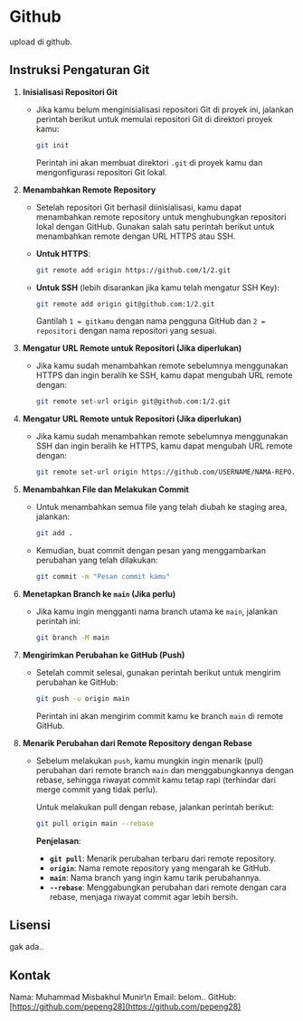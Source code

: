 # Github

upload di github.

## Instruksi Pengaturan Git

1. **Inisialisasi Repositori Git**
   - Jika kamu belum menginisialisasi repositori Git di proyek ini, jalankan perintah berikut untuk memulai repositori Git di direktori proyek kamu:

     ```bash
     git init
     ```

     Perintah ini akan membuat direktori `.git` di proyek kamu dan mengonfigurasi repositori Git lokal.

2. **Menambahkan Remote Repository**
   - Setelah repositori Git berhasil diinisialisasi, kamu dapat menambahkan remote repository untuk menghubungkan repositori lokal dengan GitHub. Gunakan salah satu perintah berikut untuk menambahkan remote dengan URL HTTPS atau SSH.
   
   - **Untuk HTTPS**:

     ```bash
     git remote add origin https://github.com/1/2.git
     ```

   - **Untuk SSH** (lebih disarankan jika kamu telah mengatur SSH Key):

     ```bash
     git remote add origin git@github.com:1/2.git
     ```

     Gantilah `1 = gitkamu` dengan nama pengguna GitHub dan `2 = repositori` dengan nama repositori yang sesuai.

3. **Mengatur URL Remote untuk Repositori (Jika diperlukan)**
   - Jika kamu sudah menambahkan remote sebelumnya menggunakan HTTPS dan ingin beralih ke SSH, kamu dapat mengubah URL remote dengan:

     ```bash
     git remote set-url origin git@github.com:1/2.git
     ```
3. **Mengatur URL Remote untuk Repositori (Jika diperlukan)**
   - Jika kamu sudah menambahkan remote sebelumnya menggunakan SSH dan ingin beralih ke HTTPS, kamu dapat mengubah URL remote dengan:

     ```bash
     git remote set-url origin https://github.com/USERNAME/NAMA-REPO.git
     ```
     

4. **Menambahkan File dan Melakukan Commit**
   - Untuk menambahkan semua file yang telah diubah ke staging area, jalankan:

     ```bash
     git add .
     ```

   - Kemudian, buat commit dengan pesan yang menggambarkan perubahan yang telah dilakukan:

     ```bash
     git commit -m "Pesan commit kamu"
     ```

5. **Menetapkan Branch ke `main` (Jika perlu)**
   - Jika kamu ingin mengganti nama branch utama ke `main`, jalankan perintah ini:

     ```bash
     git branch -M main
     ```

6. **Mengirimkan Perubahan ke GitHub (Push)**
   - Setelah commit selesai, gunakan perintah berikut untuk mengirim perubahan ke GitHub:

     ```bash
     git push -u origin main
     ```

     Perintah ini akan mengirim commit kamu ke branch `main` di remote GitHub.

7. **Menarik Perubahan dari Remote Repository dengan Rebase**
   - Sebelum melakukan `push`, kamu mungkin ingin menarik (pull) perubahan dari remote branch `main` dan menggabungkannya dengan rebase, sehingga riwayat commit kamu tetap rapi (terhindar dari merge commit yang tidak perlu).

     Untuk melakukan pull dengan rebase, jalankan perintah berikut:

     ```bash
     git pull origin main --rebase
     ```

     **Penjelasan**:
     - **`git pull`**: Menarik perubahan terbaru dari remote repository.
     - **`origin`**: Nama remote repository yang mengarah ke GitHub.
     - **`main`**: Nama branch yang ingin kamu tarik perubahannya.
     - **`--rebase`**: Menggabungkan perubahan dari remote dengan cara rebase, menjaga riwayat commit agar lebih bersih.

## Lisensi

gak ada..

## Kontak

Nama: Muhammad Misbakhul Munir\n
Email: belom.. 
GitHub: [https://github.com/pepeng28](https://github.com/pepeng28)

